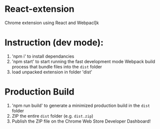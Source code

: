 # React-extension
Chrome extension using React and Webpacl]k

# Instruction (dev mode): 
  1. 'npm i' to install dependancies
  2. 'npm start' to start running the fast development mode Webpack build process that bundle files into the `dist` folder
  3. load unpacked extension in folder 'dist' 
 

# Production Build
1. 'npm run build' to generate a minimized production build in the `dist` folder
2. ZIP the entire `dist` folder (e.g. `dist.zip`)
3. Publish the ZIP file on the Chrome Web Store Developer Dashboard!
 
